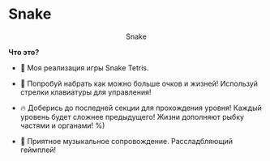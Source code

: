 # Snake
<p align="center">
Snake
</p>

<strong>Что это?</strong>
* 🎨 Моя реализация игры Snake Tetris.

* 🎁 Попробуй набрать как можно больше очков и жизней! Используй стрелки клавиатуры для управления!

* 🔥 Доберись до последней секции для прохождения уровня! Каждый уровень будет сложнее предыдущего! Жизни дополняют рыбку частями и органами! %)

* 🏢 Приятное музыкальное сопровождение. Рассладбляющий геймплей!
